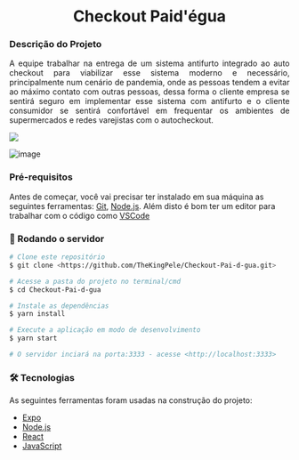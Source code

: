 <h1 align="center">Checkout Paid'égua</h1>
<h3>Descrição do Projeto</h3>
<p align="justify">A equipe trabalhar na entrega de um sistema antifurto integrado ao auto checkout para viabilizar esse sistema moderno e necessário, principalmente num cenário de pandemia, onde as pessoas tendem a evitar ao máximo contato com outras pessoas, dessa forma o cliente empresa se sentirá seguro em implementar esse sistema com antifurto e o cliente consumidor se sentirá confortável em frequentar os ambientes de supermercados e redes varejistas com o autocheckout.</p>
<img src="https://img.shields.io/static/v1?label=Status&message=Prototipo&color=read&style=for-the-badge&logo=ghost"/>

![image](https://user-images.githubusercontent.com/66874248/118650722-2310c100-b7bb-11eb-96a3-829159c81dac.png)

### Pré-requisitos

Antes de começar, você vai precisar ter instalado em sua máquina as seguintes ferramentas:
[Git](https://git-scm.com), [Node.js](https://nodejs.org/en/). 
Além disto é bom ter um editor para trabalhar com o código como [VSCode](https://code.visualstudio.com/)

### 🎲 Rodando o servidor

```bash
# Clone este repositório
$ git clone <https://github.com/TheKingPele/Checkout-Pai-d-gua.git>

# Acesse a pasta do projeto no terminal/cmd
$ cd Checkout-Pai-d-gua

# Instale as dependências
$ yarn install

# Execute a aplicação em modo de desenvolvimento
$ yarn start

# O servidor inciará na porta:3333 - acesse <http://localhost:3333>
```

### 🛠 Tecnologias

As seguintes ferramentas foram usadas na construção do projeto:

- [Expo](https://expo.io/)
- [Node.js](https://nodejs.org/en/)
- [React](https://pt-br.reactjs.org/)
- [JavaScript](https://developer.mozilla.org/pt-BR/docs/Web/JavaScript)
